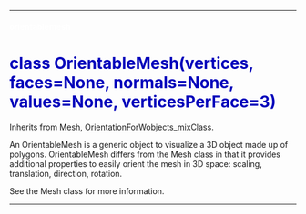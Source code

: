 
---

#### <font color='#FFF'>orientablemesh</font> ####
# <font color='#00B'>class OrientableMesh(vertices, faces=None, normals=None, values=None, verticesPerFace=3)</font> #

Inherits from [Mesh](cls_Mesh.md), [OrientationForWobjects\_mixClass](cls_OrientationForWobjects_mixClass.md).

An OrientableMesh is a generic object to visualize a 3D object made up of polygons. OrientableMesh differs from the Mesh class in that  it provides additional properties to easily orient the mesh in 3D space: scaling, translation, direction, rotation.

See the Mesh class for more information.






---


